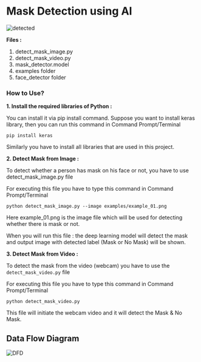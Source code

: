 
# Mask Detection using AI

![detected](https://user-images.githubusercontent.com/118846871/210235996-1f6555e2-4936-46da-8e72-a88eb771b63d.jpg)

**Files :**
1. detect_mask_image.py
2. detect_mask_video.py
3. mask_detector.model
4. examples folder
5. face_detector folder

### How to Use?

**1. Install the required libraries of Python :**

You can install it via pip install command. Suppose you want to install keras library, then you can run this command in Command Prompt/Terminal

`pip install keras`

Similarly you have to install all libraries that are used in this project.

**2. Detect Mask from Image :**

To detect whether a person has mask on his face or not, you have to use detect_mask_image.py file

For executing this file you have to type this command in Command Prompt/Terminal

`python detect_mask_image.py --image examples/example_01.png`

Here example_01.png is the image file which will be used for detecting whether there is mask or not.

When you will run this file : the deep learning model will detect the mask and output image with detected label (Mask or No Mask) will be shown.

**3. Detect Mask from Video :**

To detect the mask from the video (webcam) you have to use the `detect_mask_video.py` file

For executing this file you have to type this command in Command Prompt/Terminal

`python detect_mask_video.py`

This file will initiate the webcam video and it will detect the Mask & No Mask.

## Data Flow Diagram 

![DFD](https://user-images.githubusercontent.com/118846871/210236827-86a225e3-c027-4b35-ac1e-70d3fa8ea2f5.jpg)






